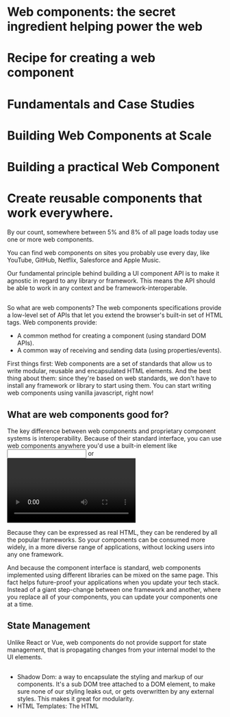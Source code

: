 # Web components: the secret ingredient helping power the web

# Recipe for creating a web component

# Fundamentals and Case Studies

# Building Web Components at Scale

# Building a practical Web Component

# Create reusable components that work everywhere.

By our count, somewhere between 5% and 8% of all page loads today use one or
more web components.

You can find web components on sites you probably use every day, like YouTube,
GitHub, Netflix, Salesforce and Apple Music.

Our fundamental principle behind building a UI component API is to make it
agnostic in regard to any library or framework. This means the API should be
able to work in any context and be framework-interoperable.

##

So what are web components? The web components specifications provide a
low-level set of APIs that let you extend the browser's built-in set of HTML
tags. Web components provide:

-   A common method for creating a component (using standard DOM APIs).
-   A common way of receiving and sending data (using properties/events).

First things first: Web components are a set of standards that allow us to write
modular, reusable and encapsulated HTML elements. And the best thing about them:
since they're based on web standards, we don't have to install any framework or
library to start using them. You can start writing web components using vanilla
javascript, right now!

## What are web components good for?

The key difference between web components and proprietary component systems is
interoperability. Because of their standard interface, you can use web
components anywhere you'd use a built-in element like <input> or <video>.

Because they can be expressed as real HTML, they can be rendered by all the
popular frameworks. So your components can be consumed more widely, in a more
diverse range of applications, without locking users into any one framework.

And because the component interface is standard, web components implemented
using different libraries can be mixed on the same page. This fact helps
future-proof your applications when you update your tech stack. Instead of a
giant step-change between one framework and another, where you replace all of
your components, you can update your components one at a time.

## State Management

Unlike React or Vue, web components do not provide support for state management,
that is propagating changes from your internal model to the UI elements.

##

-   Shadow Dom: a way to encapsulate the styling and markup of our components.
    It's a sub DOM tree attached to a DOM element, to make sure none of our
    styling leaks out, or gets overwritten by any external styles. This makes it
    great for modularity.
-   HTML Templates: The HTML <template> tag allows us to write reusable chunks
    of DOM. Inside a template, scripts don't run, images don't load, and
    styling/mark up is not rendered. A template tag itself is not even
    considered to be in the document, until it's activated. HTML templates are
    great, because for every instance of our element, only 1 template is used.
-   Custom Elements: The Custom Elements api allows us to author our own DOM
    elements. Using the api, we can define a custom element, and inform the
    parser how to properly construct that element and how elements of that class
    should react to changes. Have you ever wanted your own HTML element, like
    <my-cool-element>? Now you can

## A component's lifecycle

### constructor()

The constructor runs whenever an element is created, but before the element is
attached to the document. We'll use the constructor for setting some initial
state, event listeners, and creating the shadow DOM.

### connectedCallback()

The connectedCallback is called when the element is inserted to the DOM. It's a
good place to run setup code, like fetching data, or setting default attributes.

### disconnectedCallback()

The disconnectedCallback is called whenever the element is removed from the DOM.
Clean up time! We can use the disconnectedCallback to remove any event
listeners, or cancel intervals.

attributeChangedCallback(name, oldValue, newValue) The attributeChangedCallback
is called any time your element's observed attributes change. We can observe an
element's attributes by implementing a static observedAttributes getter, like
so: static get observedAttributes() {return ['my-attr'];
}
In this case, any time the my-attr attribute is changed, the
attributeChangedCallback will run. We'll go more in-depth on this later this
blog post.

Only attributes listed in the observedAttributes getter are affected in the
attributeChangedCallback.

### adoptedCallback()

The adoptedCallback is called each time the custom element is moved to a new
document. You'll only run into this use case when you have <iframe> elements in
your page.

When you move a custom element whith adoptNode(), the callback are called in
this order: disconnectedCallback (with ownerDocument set from source document) >
adoptedCallback (with ownerDocument set from new document) > connectedCallback.

## Shadow DOM

The Shadow DOM allows a component author to create a sub-DOM tree.

-   Light DOM: The light DOM lives outside the component's shadow DOM, and is
    basically anything that is not shadow DOM. For example, the <h1>Hello
    world</h1> up there lives in the light DOM. The term light DOM is used to
    distinguish it from the Shadow DOM. It's perfectly fine to make web
    components using light DOM, but you miss out on the great features of shadow
    DOM.
-   Open shadow DOM: Open shadow DOM allows us to create a sub DOM tree next to
    the light DOM to provide encapsulation for our components. Our shadow DOM
    can still be pierced by javascript like so:
    document.querySelector('our-element').shadowRoot. One of the downsides of
    shadow DOM is that web components are still relatively young, and many
    external libraries don't account for it.

The closed mode of Shadow DOM provides the same encapsulation as the open mode
but additionally allows the component author to hide access to the ShadowRoot,
but not really — let me explain.

Shadow DOM don't inherit styles, but they do inherit CSS variables.

## Attributes and Properties

    Attributes              Properties          events
       |                        |                   ^
       V                        V                   |
       [               web component                    ]

Which is the source of truth?

Syncing between attributes and properties (and vice-versa). Not alawys 100%,
e.g. `value` property and attribute in `<textarea>`

### Attributes

An attribute is a name-value pair where the value is a string or a number.

“The presence of a boolean attribute on an element represents the true value,
and the absence of the attribute represents the false value.”

Use attributes to pass configuration in. Use boolean attributes for boolean
values. Ex: <my-element selected> instead of <my-element selected="true">.

HTML5 defines restrictions on the allowed values of boolean attributes: If the
attribute is present, its value must either be the empty string (equivalently,
the attribute may have an unassigned value), or a value that is an ASCII
case-insensitive match for the attribute’s canonical name, with no leading or
trailing whitespace. The following examples are valid ways to mark up a boolean
attribute:

To be clear, the values "true" and "false" are not allowed on boolean attributes

All attribute names should be lowercase (attribute names are case insensitive,
but in some context can be parsed case-sensitively).

### Properties

getter/setter

## More Resources

-   [open-wc.org](https://open-wc.org/) features great getting started
    information, as well as tips and default configurations for build and
    development tooling.
-   [Web
    Fundamentals](https://developers.google.com/web/fundamentals/web-components/)
    provides primers on the basic web components APIs, and best practices for
    designing web components.
-   [MDN](https://developer.mozilla.org/en-US/docs/Web/Web_Components) provides
    reference docs for the web components APIs, plus some tutorials.

## Events

Events for data out: Use custom events to pass information out of components
unless the information to pass is large or changes extremely often.
this.dispatchEvent(new CustomEvent("clicked", {detail: this.\_timesClicked
}));

-   cancellable and bubble

### Custom Events

## Accessibility

## Focusing

## PUBLISHED ON

-   linked in
-   medium
-   cortexjs.io (uijs?)
-   dev.to
-   web.dev
-   css-tricks.com tweet https://twitter.com/chriscoyier to see if he's
    interested in publishing

## PUBLICIZE ON

-   hacker news
-   reddit
